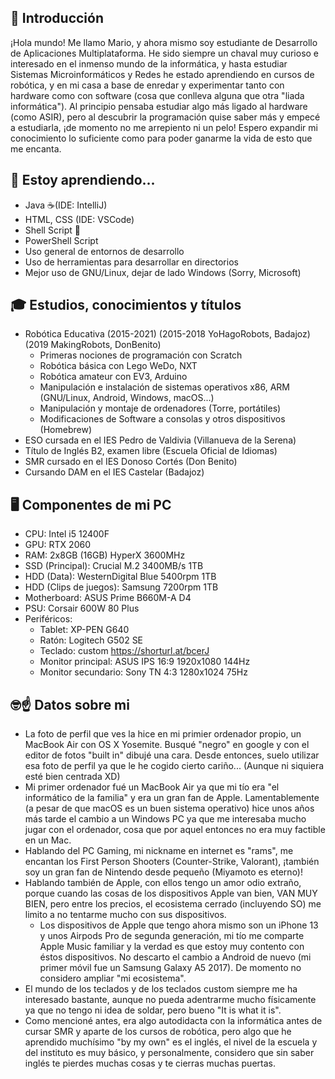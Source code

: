 ## 👋 Introducción

¡Hola mundo! Me llamo Mario, y ahora mismo soy estudiante de Desarrollo de Aplicaciones Multiplataforma. He sido siempre un chaval muy curioso e interesado en el inmenso mundo de la informática, y hasta estudiar Sistemas Microinformáticos y Redes he estado aprendiendo en cursos de robótica, y en mi casa a base de enredar y experimentar tanto con hardware como con software (cosa que conlleva alguna que otra "liada informática"). Al principio pensaba estudiar algo más ligado al hardware (como ASIR), pero al descubrir la programación quise saber más y empecé a estudiarla, ¡de momento no me arrepiento ni un pelo! Espero expandir mi conocimiento lo suficiente como para poder ganarme la vida de esto que me encanta.

## 🌱 Estoy aprendiendo...

+ Java ☕(IDE: IntelliJ)
+ HTML, CSS (IDE: VSCode)
+ Shell Script 🐚
+ PowerShell Script 
+ Uso general de entornos de desarrollo
+ Uso de herramientas para desarrollar en directorios
+ Mejor uso de GNU/Linux, dejar de lado Windows (Sorry, Microsoft)

## 🎓 Estudios, conocimientos y títulos

+ Robótica Educativa (2015-2021) (2015-2018 YoHagoRobots, Badajoz) (2019 MakingRobots, DonBenito)
  + Primeras nociones de programación con Scratch
  + Robótica básica con Lego WeDo, NXT
  + Robótica amateur con EV3, Arduino
  + Manipulación e instalación de sistemas operativos x86, ARM (GNU/Linux, Android, Windows, macOS...)
  + Manipulación y montaje de ordenadores (Torre, portátiles)
  + Modificaciones de Software a consolas y otros dispositivos (Homebrew)
+ ESO cursada en el IES Pedro de Valdivia (Villanueva de la Serena)
+ Título de Inglés B2, examen libre (Escuela Oficial de Idiomas)
+ SMR cursado en el IES Donoso Cortés (Don Benito)
+ Cursando DAM en el IES Castelar (Badajoz)

## 🖥️ Componentes de mi PC
+ CPU: Intel i5 12400F
+ GPU: RTX 2060
+ RAM: 2x8GB (16GB) HyperX 3600MHz
+ SSD (Principal): Crucial M.2 3400MB/s 1TB
+ HDD (Data): WesternDigital Blue 5400rpm 1TB
+ HDD (Clips de juegos): Samsung 7200rpm 1TB
+ Motherboard: ASUS Prime B660M-A D4
+ PSU: Corsair 600W 80 Plus
+ Periféricos:
  + Tablet: XP-PEN G640
  + Ratón: Logitech G502 SE
  + Teclado: custom https://shorturl.at/bcerJ
  + Monitor principal: ASUS IPS 16:9 1920x1080 144Hz
  + Monitor secundario: Sony TN 4:3 1280x1024 75Hz

## 🤓☝️ Datos sobre mi

+ La foto de perfil que ves la hice en mi primier ordenador propio, un MacBook Air con OS X Yosemite. Busqué "negro" en google y con el editor de fotos "built in" dibujé una cara. Desde entonces, suelo utilizar esa foto de perfil ya que le he cogido cierto cariño... (Aunque ni siquiera esté bien centrada XD)
+ Mi primer ordenador fué un MacBook Air ya que mi tío era "el informático de la familia" y era un gran fan de Apple. Lamentablemente (a pesar de que macOS es un buen sistema operativo) hice unos años más tarde el cambio a un Windows PC ya que me interesaba mucho jugar con el ordenador, cosa que por aquel entonces no era muy factible en un Mac.
+ Hablando del PC Gaming, mi nickname en internet es "rams", me encantan los First Person Shooters (Counter-Strike, Valorant), ¡también soy un gran fan de Nintendo desde pequeño (Miyamoto es eterno)!
+ Hablando también de Apple, con ellos tengo un amor odio extraño, porque cuando las cosas de los dispositivos Apple van bien, VAN MUY BIEN, pero entre los precios, el ecosistema cerrado (incluyendo SO) me limito a no tentarme mucho con sus dispositivos.
  + Los dispositivos de Apple que tengo ahora mismo son un iPhone 13 y unos Airpods Pro de segunda generación, mi tío me comparte Apple Music familiar y la verdad es que estoy muy contento con éstos dispositivos. No descarto el cambio a Android de nuevo (mi primer móvil fue un Samsung Galaxy A5 2017). De momento no considero ampliar "mi ecosistema".
+ El mundo de los teclados y de los teclados custom siempre me ha interesado bastante, aunque no pueda adentrarme mucho físicamente ya que no tengo ni idea de soldar, pero bueno "It is what it is".
+ Como mencioné antes, era algo autodidacta con la informática antes de cursar SMR y aparte de los cursos de robótica, pero algo que he aprendido muchísimo "by my own" es el inglés, el nivel de la escuela y del instituto es muy básico, y personalmente, considero que sin saber inglés te pierdes muchas cosas y te cierras muchas puertas.
